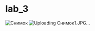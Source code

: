 # lab_3
![Снимок](https://github.com/pudovana/lab_3/assets/124800948/905f86ac-89f8-4f60-aa0a-320e60845fba)
![Uploading Снимок1.JPG…]()
